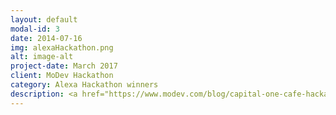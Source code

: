 ```yaml
---
layout: default
modal-id: 3
date: 2014-07-16
img: alexaHackathon.png
alt: image-alt
project-date: March 2017
client: MoDev Hackathon
category: Alexa Hackathon winners
description: <a href="https://www.modev.com/blog/capital-one-cafe-hackathon-results" > Article Link </a>
---
```

